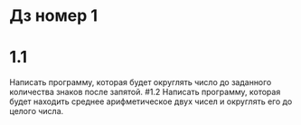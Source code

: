 # Дз номер 1
# 1.1
Написать программу, которая будет округлять число до заданного количества знаков после запятой.
#1.2 
Написать программу, которая будет находить среднее арифметическое двух чисел и округлять его до целого числа.
